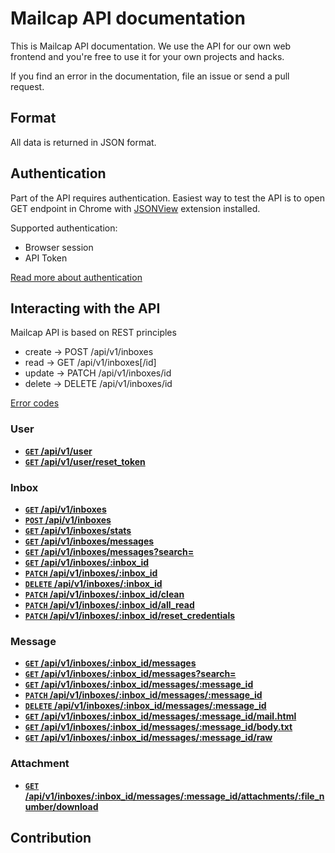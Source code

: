 # Mailcap API documentation

This is Mailcap API documentation. We use the API for our own web frontend and you're free to use it for your own projects and hacks.

If you find an error in the documentation, file an issue or send a pull request.

## Format

All data is returned in JSON format. 

## Authentication

Part of the API requires authentication. Easiest way to test the API is to open GET endpoint in Chrome with [JSONView](https://chrome.google.com/webstore/detail/jsonview/chklaanhfefbnpoihckbnefhakgolnmc) extension installed.

Supported authentication:

- Browser session
- API Token

[Read more about authentication](https://github.com/Mailcap/Mailcap/tree/master/API/v1#authentication)

## Interacting with the API

Mailcap API is based on REST principles

- create → POST   /api/v1/inboxes
- read → GET   /api/v1/inboxes[/id]
- update → PATCH /api/v1/inboxes/id
- delete → DELETE   /api/v1/inboxes/id

[Error codes](https://github.com/Mailcap/Mailcap/tree/master/API/v1##error-codes)

### User

- [**<code>GET</code> /api/v1/user**](https://github.com/Mailcap/Mailcap/tree/master/API/v1#user)
- [**<code>GET</code> /api/v1/user/reset_token**](https://github.com/Mailcap/Mailcap/tree/master/API/v1#reset-user-api-token)

### Inbox

- [**<code>GET</code> /api/v1/inboxes**](https://github.com/Mailcap/Mailcap/tree/master/API/v1#get-list-of-inboxes)
- [**<code>POST</code> /api/v1/inboxes**](https://github.com/Mailcap/Mailcap/tree/master/API/v1#create-inbox)
- [**<code>GET</code> /api/v1/inboxes/stats**](https://github.com/Mailcap/Mailcap/tree/master/API/v1#inboxes-stats)
- [**<code>GET</code> /api/v1/inboxes/messages**](https://github.com/Mailcap/Mailcap/tree/master/API/v1#inboxes-messages)
- [**<code>GET</code> /api/v1/inboxes/messages?search=**](https://github.com/Mailcap/Mailcap/tree/master/API/v1#inboxes-find-messages)
- [**<code>GET</code> /api/v1/inboxes/:inbox_id**](https://github.com/Mailcap/Mailcap/tree/master/API/v1#get-inbox)
- [**<code>PATCH</code> /api/v1/inboxes/:inbox_id**](https://github.com/Mailcap/Mailcap/tree/master/API/v1#update-inbox)
- [**<code>DELETE</code> /api/v1/inboxes/:inbox_id**](https://github.com/Mailcap/Mailcap/tree/master/API/v1#delete-inbox)
- [**<code>PATCH</code> /api/v1/inboxes/:inbox_id/clean**](https://github.com/Mailcap/Mailcap/tree/master/API/v1#clean-all-messages-emails-from-inbox)
- [**<code>PATCH</code> /api/v1/inboxes/:inbox_id/all_read**](https://github.com/Mailcap/Mailcap/tree/master/API/v1#mark-all-messages-emails-as-read)
- [**<code>PATCH</code> /api/v1/inboxes/:inbox_id/reset_credentials**](https://github.com/Mailcap/Mailcap/tree/master/API/v1#reset-inbox-credentials)

### Message

- [**<code>GET</code> /api/v1/inboxes/:inbox_id/messages**](https://github.com/Mailcap/Mailcap/tree/master/API/v1#get-messages-from-inbox)
- [**<code>GET</code> /api/v1/inboxes/:inbox_id/messages?search=**](https://github.com/Mailcap/Mailcap/tree/master/API/v1#find-messages)
- [**<code>GET</code> /api/v1/inboxes/:inbox_id/messages/:message_id**](https://github.com/Mailcap/Mailcap/tree/master/API/v1#get-one-message-from-inbox)
- [**<code>PATCH</code> /api/v1/inboxes/:inbox_id/messages/:message_id**](https://github.com/Mailcap/Mailcap/tree/master/API/v1#update-message-attributes-right-now-available-only-read-attribute-for-modification)
- [**<code>DELETE</code> /api/v1/inboxes/:inbox_id/messages/:message_id**](https://github.com/Mailcap/Mailcap/tree/master/API/v1#delete-message)
- [**<code>GET</code> /api/v1/inboxes/:inbox_id/messages/:message_id/mail.html**](https://github.com/Mailcap/Mailcap/tree/master/API/v1#message-html)
- [**<code>GET</code> /api/v1/inboxes/:inbox_id/messages/:message_id/body.txt**](https://github.com/Mailcap/Mailcap/tree/master/API/v1#message-text)
- [**<code>GET</code> /api/v1/inboxes/:inbox_id/messages/:message_id/raw**](https://github.com/Mailcap/Mailcap/tree/master/API/v1#message-raw)


### Attachment

- [**<code>GET</code> /api/v1/inboxes/:inbox_id/messages/:message_id/attachments/:file_number/download**](https://github.com/Mailcap/Mailcap/tree/master/API/v1#download)

## Contribution



